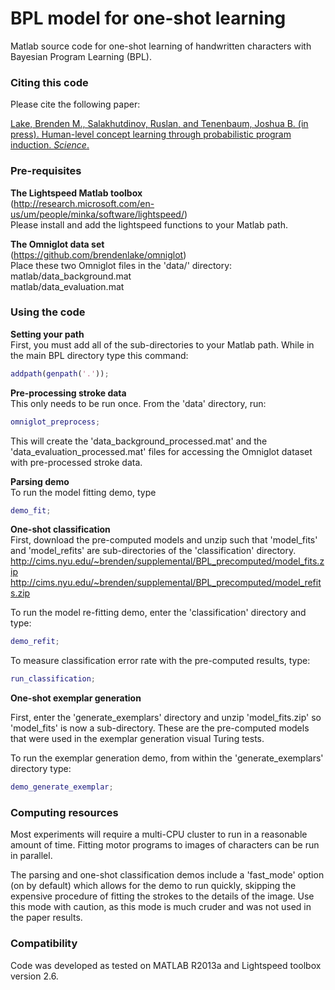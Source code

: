 # BPL model for one-shot learning

Matlab source code for one-shot learning of handwritten characters with Bayesian Program Learning (BPL).

### Citing this code
Please cite the following paper:


[Lake, Brenden M., Salakhutdinov, Ruslan, and Tenenbaum, Joshua B. (in press). Human-level concept learning through probabilistic program induction. _Science_.](https://www.sciencemag.org/content/350/6266/1332.full)


### Pre-requisites 

**The Lightspeed Matlab toolbox**   
(http://research.microsoft.com/en-us/um/people/minka/software/lightspeed/)   
Please install and add the lightspeed functions to your Matlab path.

**The Omniglot data set**   
(https://github.com/brendenlake/omniglot)   
Place these two Omniglot files in the 'data/' directory:   
matlab/data_background.mat   
matlab/data_evaluation.mat

### Using the code

**Setting your path**   
First, you must add all of the sub-directories to your Matlab path. While in the main BPL directory type this command:

```matlab
addpath(genpath('.'));
```

**Pre-processing stroke data**   
This only needs to be run once. From the 'data' directory, run:

```matlab
omniglot_preprocess;
```

This will create the 'data_background_processed.mat' and the 'data_evaluation_processed.mat' files for accessing the Omniglot dataset with pre-processed stroke data.

**Parsing demo**   
To run the model fitting demo, type 

```matlab
demo_fit;
```

**One-shot classification**   
First, download the pre-computed models and unzip such that 'model_fits' and 'model_refits' are sub-directories of the 'classification' directory.   
http://cims.nyu.edu/~brenden/supplemental/BPL_precomputed/model_fits.zip   
http://cims.nyu.edu/~brenden/supplemental/BPL_precomputed/model_refits.zip

To run the model re-fitting demo, enter the 'classification' directory and type:

```matlab
demo_refit;
```

To measure classification error rate with the pre-computed results, type:

```matlab
run_classification;
```

**One-shot exemplar generation**

First, enter the 'generate_exemplars' directory and unzip 'model_fits.zip' so 'model_fits' is now a sub-directory. These are the pre-computed models that were used in the exemplar generation visual Turing tests.

To run the exemplar generation demo, from within the 'generate_exemplars' directory type:

```matlab
demo_generate_exemplar;
```

### Computing resources

Most experiments will require a multi-CPU cluster to run in a reasonable amount of time. Fitting motor programs to images of characters can be run in parallel.

The parsing and one-shot classification demos include a 'fast_mode' option (on by default) which allows for the demo to run quickly, skipping the expensive procedure of fitting the strokes to the details of the image. Use this mode with caution, as this mode is much cruder and was not used in the paper results.

### Compatibility

Code was developed as tested on MATLAB R2013a and Lightspeed toolbox version 2.6.
